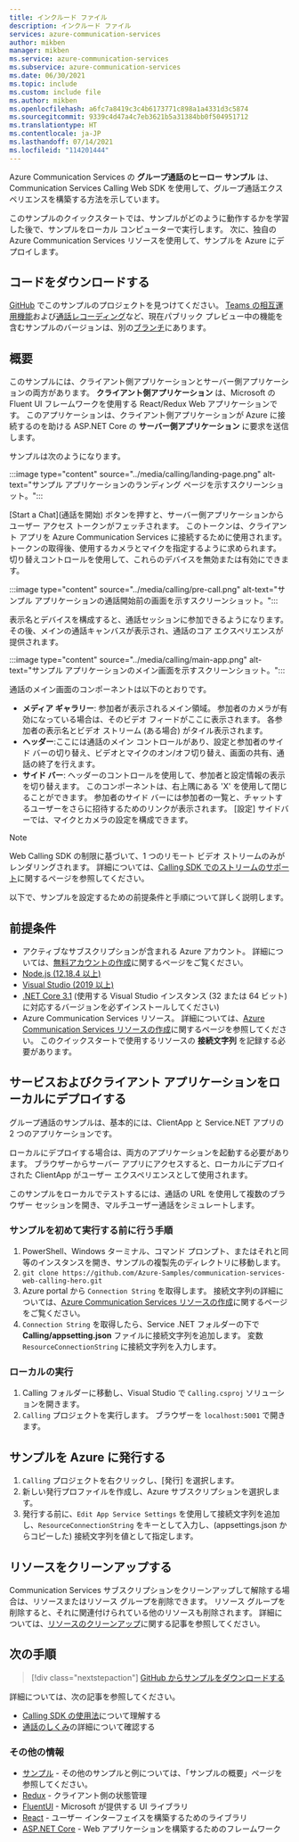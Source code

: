 ```yaml
---
title: インクルード ファイル
description: インクルード ファイル
services: azure-communication-services
author: mikben
manager: mikben
ms.service: azure-communication-services
ms.subservice: azure-communication-services
ms.date: 06/30/2021
ms.topic: include
ms.custom: include file
ms.author: mikben
ms.openlocfilehash: a6fc7a8419c3c4b6173771c898a1a4331d3c5874
ms.sourcegitcommit: 9339c4d47a4c7eb3621b5a31384bb0f504951712
ms.translationtype: HT
ms.contentlocale: ja-JP
ms.lasthandoff: 07/14/2021
ms.locfileid: "114201444"
---
```

Azure Communication Services の **グループ通話のヒーロー サンプル** は、Communication Services Calling Web SDK を使用して、グループ通話エクスペリエンスを構築する方法を示しています。

このサンプルのクイックスタートでは、サンプルがどのように動作するかを学習した後で、サンプルをローカル コンピューターで実行します。 次に、独自の Azure Communication Services リソースを使用して、サンプルを Azure にデプロイします。

## <a name="download-code"></a>コードをダウンロードする

[GitHub](https://github.com/Azure-Samples/communication-services-web-calling-hero) でこのサンプルのプロジェクトを見つけてください。 [Teams の相互運用機能](../../concepts/teams-interop.md)および[通話レコーディング](../../concepts/voice-video-calling/call-recording.md)など、現在パブリック プレビュー中の機能を含むサンプルのバージョンは、別の[ブランチ](https://github.com/Azure-Samples/communication-services-web-calling-hero/tree/public-preview)にあります。

## <a name="overview"></a>概要

このサンプルには、クライアント側アプリケーションとサーバー側アプリケーションの両方があります。 **クライアント側アプリケーション** は、Microsoft の Fluent UI フレームワークを使用する React/Redux Web アプリケーションです。 このアプリケーションは、クライアント側アプリケーションが Azure に接続するのを助ける ASP.NET Core の **サーバー側アプリケーション** に要求を送信します。

サンプルは次のようになります。

:::image type="content" source="../media/calling/landing-page.png" alt-text="サンプル アプリケーションのランディング ページを示すスクリーンショット。":::

[Start a Chat]\(通話を開始\) ボタンを押すと、サーバー側アプリケーションからユーザー アクセス トークンがフェッチされます。 このトークンは、クライアント アプリを Azure Communication Services に接続するために使用されます。 トークンの取得後、使用するカメラとマイクを指定するように求められます。 切り替えコントロールを使用して、これらのデバイスを無効または有効にできます。

:::image type="content" source="../media/calling/pre-call.png" alt-text="サンプル アプリケーションの通話開始前の画面を示すスクリーンショット。":::

表示名とデバイスを構成すると、通話セッションに参加できるようになります。 その後、メインの通話キャンバスが表示され、通話のコア エクスペリエンスが提供されます。

:::image type="content" source="../media/calling/main-app.png" alt-text="サンプル アプリケーションのメイン画面を示すスクリーンショット。":::

通話のメイン画面のコンポーネントは以下のとおりです。

- **メディア ギャラリー**: 参加者が表示されるメイン領域。 参加者のカメラが有効になっている場合は、そのビデオ フィードがここに表示されます。 各参加者の表示名とビデオ ストリーム (ある場合) がタイル表示されます。
- **ヘッダー**:ここには通話のメイン コントロールがあり、設定と参加者のサイド バーの切り替え、ビデオとマイクのオン/オフ切り替え、画面の共有、通話の終了を行えます。
- **サイド バー**: ヘッダーのコントロールを使用して、参加者と設定情報の表示を切り替えます。 このコンポーネントは、右上隅にある 'X' を使用して閉じることができます。 参加者のサイド バーには参加者の一覧と、チャットするユーザーをさらに招待するためのリンクが表示されます。 [設定] サイドバーでは、マイクとカメラの設定を構成できます。

> [!NOTE]
> Web Calling SDK の制限に基づいて、1 つのリモート ビデオ ストリームのみがレンダリングされます。 詳細については、[Calling SDK でのストリームのサポート](../../concepts/voice-video-calling/calling-sdk-features.md#calling-sdk-streaming-support)に関するページを参照してください。

以下で、サンプルを設定するための前提条件と手順について詳しく説明します。

## <a name="prerequisites"></a>前提条件

- アクティブなサブスクリプションが含まれる Azure アカウント。 詳細については、[無料アカウントの作成](https://azure.microsoft.com/free/?WT.mc_id=A261C142F)に関するページをご覧ください。
- [Node.js (12.18.4 以上)](https://nodejs.org/en/download/)
- [Visual Studio (2019 以上)](https://visualstudio.microsoft.com/vs/)
- [.NET Core 3.1](https://dotnet.microsoft.com/download/dotnet-core/3.1) (使用する Visual Studio インスタンス (32 または 64 ビット) に対応するバージョンを必ずインストールしてください)
- Azure Communication Services リソース。 詳細については、[Azure Communication Services リソースの作成](../../quickstarts/create-communication-resource.md)に関するページを参照してください。 このクイックスタートで使用するリソースの **接続文字列** を記録する必要があります。

## <a name="locally-deploy-the-service--client-applications"></a>サービスおよびクライアント アプリケーションをローカルにデプロイする

グループ通話のサンプルは、基本的には、ClientApp と Service.NET アプリの 2 つのアプリケーションです。

ローカルにデプロイする場合は、両方のアプリケーションを起動する必要があります。 ブラウザーからサーバー アプリにアクセスすると、ローカルにデプロイされた ClientApp がユーザー エクスペリエンスとして使用されます。

このサンプルをローカルでテストするには、通話の URL を使用して複数のブラウザー セッションを開き、マルチユーザー通話をシミュレートします。

### <a name="before-running-the-sample-for-the-first-time"></a>サンプルを初めて実行する前に行う手順

1. PowerShell、Windows ターミナル、コマンド プロンプト、またはそれと同等のインスタンスを開き、サンプルの複製先のディレクトリに移動します。
2. `git clone https://github.com/Azure-Samples/communication-services-web-calling-hero.git`
3. Azure portal から `Connection String` を取得します。 接続文字列の詳細については、[Azure Communication Services リソースの作成](../../quickstarts/create-communication-resource.md)に関するページをご覧ください。
4. `Connection String` を取得したら、Service .NET フォルダーの下で **Calling/appsetting.json** ファイルに接続文字列を追加します。 変数 `ResourceConnectionString` に接続文字列を入力します。

### <a name="local-run"></a>ローカルの実行

1. Calling フォルダーに移動し、Visual Studio で `Calling.csproj` ソリューションを開きます。
2. `Calling` プロジェクトを実行します。 ブラウザーを `localhost:5001` で開きます。

## <a name="publish-the-sample-to-azure"></a>サンプルを Azure に発行する

1. `Calling` プロジェクトを右クリックし、[発行] を選択します。
2. 新しい発行プロファイルを作成し、Azure サブスクリプションを選択します。
3. 発行する前に、`Edit App Service Settings` を使用して接続文字列を追加し、`ResourceConnectionString` をキーとして入力し、(appsettings.json からコピーした) 接続文字列を値として指定します。

## <a name="clean-up-resources"></a>リソースをクリーンアップする

Communication Services サブスクリプションをクリーンアップして解除する場合は、リソースまたはリソース グループを削除できます。 リソース グループを削除すると、それに関連付けられている他のリソースも削除されます。 詳細については、[リソースのクリーンアップ](../../quickstarts/create-communication-resource.md#clean-up-resources)に関する記事を参照してください。

## <a name="next-steps"></a>次の手順

>[!div class="nextstepaction"]
>[GitHub からサンプルをダウンロードする](https://github.com/Azure-Samples/communication-services-web-calling-hero)

詳細については、次の記事を参照してください。

- [Calling SDK の使用法](../../quickstarts/voice-video-calling/calling-client-samples.md)について理解する
- [通話のしくみ](../../concepts/voice-video-calling/about-call-types.md)の詳細について確認する

### <a name="additional-reading"></a>その他の情報

- [サンプル](./../overview.md) - その他のサンプルと例については、「サンプルの概要」ページを参照してください。
- [Redux](https://redux.js.org/) - クライアント側の状態管理
- [FluentUI](https://aka.ms/fluent-ui) - Microsoft が提供する UI ライブラリ
- [React](https://reactjs.org/) - ユーザー インターフェイスを構築するためのライブラリ
- [ASP.NET Core](/aspnet/core/introduction-to-aspnet-core?preserve-view=true&view=aspnetcore-3.1) - Web アプリケーションを構築するためのフレームワーク
